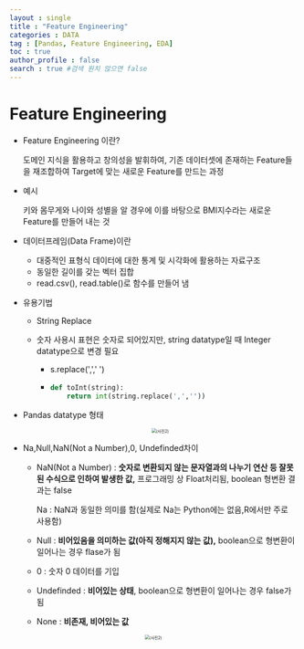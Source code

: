 ```yaml
---
layout : single
title : "Feature Engineering"
categories : DATA
tag : [Pandas, Feature Engineering, EDA]
toc : true
author_profile : false 
search : true #검색 원치 않으면 false
---
```


# Feature Engineering



* Feature Engineering 이란?

  도메인 지식을 활용하고 창의성을 발휘하여, 기존 데이터셋에 존재하는 Feature들을 재조합하여 Target에 맞는 새로운 Feature를 만드는 과정

* 예시

  키와 몸무게와 나이와 성별을 알 경우에 이를 바탕으로 BMI지수라는 새로운 Feature를 만들어 내는 것

* 데이터프레임(Data Frame)이란

  * 대중적인 표형식 데이터에 대한 통계 및 시각화에 활용하는 자료구조
  * 동일한 길이를 갖는 벡터 집합
  * read.csv(), read.table()로 함수를 만들어 냄

* 유용기법

  * String Replace

  * 숫자 사용시 표현은 숫자로 되어있지만, string datatype일 때 Integer datatype으로 변경 필요

    * s.replace(',',' ')

    * ```python
      def toInt(string):
          return int(string.replace(',',''))
      ```

* Pandas datatype 형태

  <center><img src="https://user-images.githubusercontent.com/81834043/162576682-6e58e106-131e-4ae8-ab28-6ae65dda83d6.png" alt="(사진2)" style="zoom:50%;"/></center>

  

* Na,Null,NaN(Not a Number),0, Undefinded차이

  * NaN(Not a Number) : **숫자로 변환되지 않는 문자열과의 나누기 연산 등 잘못된 수식으로 인하여 발생한 값,** 프로그래밍 상 Float처리됨, boolean 형변환 결과는 false

    Na : NaN과 동일한 의미를 함(실제로 Na는 Python에는 없음,R에서만 주로 사용함)

  * Null : **비어있음을 의미하는 값(아직 정해지지 않는 값),** boolean으로 형변환이 일어나는 경우 flase가 됨

  * 0 : 숫자 0 데이터를 기입

  * Undefinded :  **비어있는 상태**, boolean으로 형변환이 일어나는 경우 false가 됨

  * None : **비존재, 비어있는 값**

<center><img src="https://user-images.githubusercontent.com/81834043/162576752-81e83963-f440-48f2-ba07-83fa7550ee9d.png" alt="(사진2)" style="zoom:50%;"/> </center>





